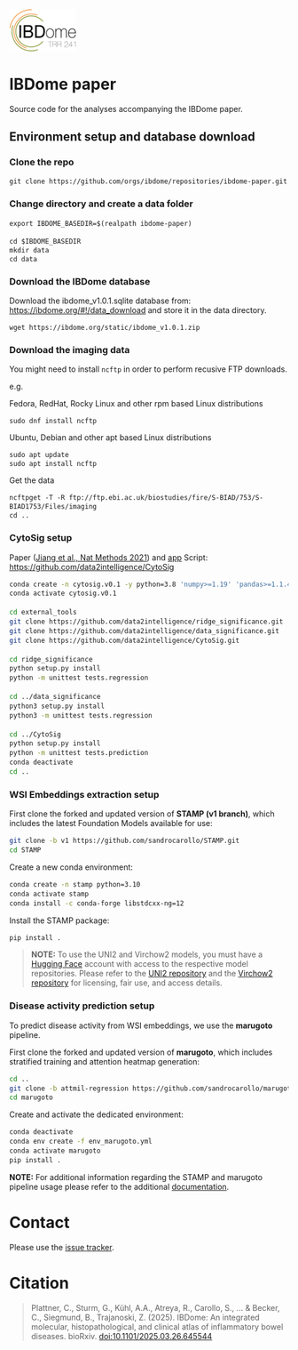 <img src="IBDome_Logo.png" width="120"> 

# IBDome paper


Source code for the analyses accompanying the IBDome paper. 

## Environment setup and database download

### Clone the repo

```
git clone https://github.com/orgs/ibdome/repositories/ibdome-paper.git
```

### Change directory and create a data folder

```
export IBDOME_BASEDIR=$(realpath ibdome-paper)

cd $IBDOME_BASEDIR
mkdir data
cd data
```

### Download the IBDome database

Download the ibdome_v1.0.1.sqlite database from: https://ibdome.org/#!/data_download and store it in the data directory.

```
wget https://ibdome.org/static/ibdome_v1.0.1.zip
```

### Download the imaging data

You might need to install `ncftp` in order to perform recusive FTP downloads.

e.g.

Fedora, RedHat, Rocky Linux and other rpm based Linux distributions

```
sudo dnf install ncftp
```

Ubuntu, Debian and other apt based Linux distributions

```
sudo apt update
sudo apt install ncftp
```

Get the data

```
ncftpget -T -R ftp://ftp.ebi.ac.uk/biostudies/fire/S-BIAD/753/S-BIAD1753/Files/imaging
cd ..
```

### CytoSig setup

Paper ([Jiang et al., Nat Methods 2021](https://doi.org/10.1038/s41592-021-01274-5)) and [app](https://cytosig.ccr.cancer.gov/)
Script: https://github.com/data2intelligence/CytoSig


```bash
conda create -n cytosig.v0.1 -y python=3.8 'numpy>=1.19' 'pandas>=1.1.4' 'gcc>=4.2' 'openpyxl>=3.0.9' gsl=2.6 setuptools scipy xlsxwriter
conda activate cytosig.v0.1

cd external_tools
git clone https://github.com/data2intelligence/ridge_significance.git
git clone https://github.com/data2intelligence/data_significance.git
git clone https://github.com/data2intelligence/CytoSig.git

cd ridge_significance
python setup.py install
python -m unittest tests.regression

cd ../data_significance
python3 setup.py install
python3 -m unittest tests.regression

cd ../CytoSig
python setup.py install
python -m unittest tests.prediction
conda deactivate
cd ..
```

### WSI Embeddings extraction setup

First clone the forked and updated version of **STAMP (v1 branch)**, which includes the latest Foundation Models available for use:
```bash
git clone -b v1 https://github.com/sandrocarollo/STAMP.git
cd STAMP
```
Create a new conda environment:
```bash
conda create -n stamp python=3.10
conda activate stamp
conda install -c conda-forge libstdcxx-ng=12
```
Install the STAMP package:
```bash
pip install .
```
>**NOTE:**
>To use the UNI2 and Virchow2 models, you must have a [Hugging Face](https://huggingface.co/) account with access to the respective model repositories. 
>Please refer to the [UNI2 repository](https://huggingface.co/MahmoodLab/UNI2-h) and the [Virchow2 repository](https://huggingface.co/paige-ai/Virchow2) for licensing, fair use, and access details.


### Disease activity prediction setup

To predict disease activity from WSI embeddings, we use the **marugoto** pipeline.

First clone the forked and updated version of **marugoto**, which includes stratified training and attention heatmap generation:
```bash
cd ..
git clone -b attmil-regression https://github.com/sandrocarollo/marugoto.git
cd marugoto
```
Create and activate the dedicated environment:
```bash
conda deactivate
conda env create -f env_marugoto.yml
conda activate marugoto
pip install .
```

**NOTE:** For additional information regarding the STAMP and marugoto pipeline usage please refer to the additional [documentation](https://gitlab.i-med.ac.at/icbi-lab/ibdome/ibdome-paper/-/blob/main/external_tools/README.md).

# Contact

Please use the [issue tracker][issue-tracker].

# Citation

> Plattner, C., Sturm, G., Kühl, A.A., Atreya, R., Carollo, S., ... & Becker, C., Siegmund, B., Trajanoski, Z. (2025). IBDome: An integrated molecular, histopathological, and clinical atlas of inflammatory bowel diseases. bioRxiv. [doi:10.1101/2025.03.26.645544](https://doi.org/10.1101/2025.03.26.645544 ) 

[issue-tracker]: https://github.com/ibdome/ibdome-paper/issues